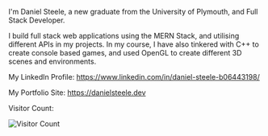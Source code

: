 I'm Daniel Steele, a new graduate from the University of Plymouth, and Full Stack Developer.

I build full stack web applications using the MERN Stack, and utilising different APIs in my projects. 
In my course, I have also tinkered with C++ to create console based games, and used OpenGL to create different 3D scenes and environments.

<!-- My LinkedIn: -->
My LinkedIn Profile: https://www.linkedin.com/in/daniel-steele-b06443198/

<!-- My Portfolio Website --> 
My Portfolio Site: https://danielsteele.dev

<!-- Visitor count --> 
Visitor Count: 

![Visitor Count](https://profile-counter.glitch.me/DanielSteele1/count.svg)

<!--
**DanielSteele1/DanielSteele1** is a ✨ _special_ ✨ repository because its `README.md` (this file) appears on your GitHub profile.

Here are some ideas to get you started:

- 🔭 I’m currently working on ...
- 🌱 I’m currently learning ...
